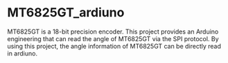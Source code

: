 # MT6825GT_ardiuno
MT6825GT is a 18-bit precision encoder. This project provides an Arduino engineering that can read the angle of MT6825GT via the SPI protocol. By using this project, the angle information of MT6825GT can be directly read in ardiuno.
